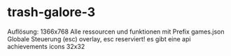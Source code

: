 # trash-galore-3

Auflösung: 1366x768
Alle ressourcen und funktionen mit Prefix
games.json
Globale Steuerung
(esc) overlay, esc reserviert!
es gibt eine api
achievements
icons 32x32
